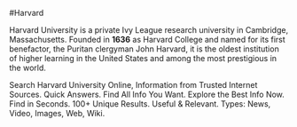 #Harvard



Harvard University is a private Ivy League research university in Cambridge, Massachusetts. Founded in **1636** as Harvard College and named for its first benefactor, the Puritan clergyman John Harvard, it is the oldest institution of higher learning in the United States and among the most prestigious in the world.

Search Harvard University Online, Information from Trusted Internet Sources. Quick Answers. Find All Info You Want. Explore the Best Info Now. Find in Seconds. 100+ Unique Results. Useful & Relevant. Types: News, Video, Images, Web, Wiki.